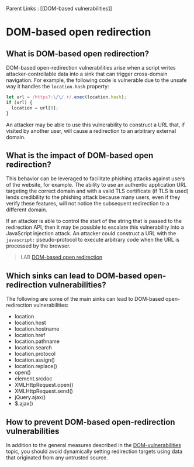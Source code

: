 Parent Links :  [[DOM-based vulnerabilities]]

# DOM-based open redirection

## What is DOM-based open redirection?

DOM-based open-redirection vulnerabilities arise when a script writes attacker-controllable data into a sink that can trigger cross-domain navigation. For example, the following code is vulnerable due to the unsafe way it handles the `location.hash` property:

```js 
let url = /https?:\/\/.+/.exec(location.hash);  
if (url) {  
  location = url[0];  
}
```

An attacker may be able to use this vulnerability to construct a URL that, if visited by another user, will cause a redirection to an arbitrary external domain.

## What is the impact of DOM-based open redirection?

This behavior can be leveraged to facilitate phishing attacks against users of the website, for example. The ability to use an authentic application URL targeting the correct domain and with a valid TLS certificate (if TLS is used) lends credibility to the phishing attack because many users, even if they verify these features, will not notice the subsequent redirection to a different domain.

If an attacker is able to control the start of the string that is passed to the redirection API, then it may be possible to escalate this vulnerability into a JavaScript injection attack. An attacker could construct a URL with the `javascript:` pseudo-protocol to execute arbitrary code when the URL is processed by the browser.

>LAB [DOM-based open redirection](https://portswigger.net/web-security/dom-based/open-redirection/lab-dom-open-redirection)


## Which sinks can lead to DOM-based open-redirection vulnerabilities?

The following are some of the main sinks can lead to DOM-based open-redirection vulnerabilities:

- location  
- location.host  
- location.hostname  
- location.href  
- location.pathname  
- location.search  
- location.protocol  
- location.assign()  
- location.replace()  
- open()  
- element.srcdoc  
- XMLHttpRequest.open()  
- XMLHttpRequest.send()  
- jQuery.ajax()  
- $.ajax()


## How to prevent DOM-based open-redirection vulnerabilities

In addition to the general measures described in the [DOM-vulnerabilities](https://portswigger.net/web-security/dom-based) topic, you should avoid dynamically setting redirection targets using data that originated from any untrusted source.